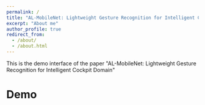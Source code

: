 ```yaml
---
permalink: /
title: "AL-MobileNet: Lightweight Gesture Recognition for Intelligent Cockpit Domain"
excerpt: "About me"
author_profile: true
redirect_from: 
  - /about/
  - /about.html
---
```


This is the demo interface of the paper "AL-MobileNet: Lightweight Gesture Recognition for Intelligent Cockpit Domain"

Demo
========

